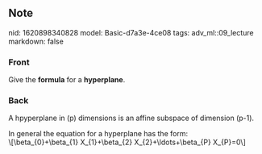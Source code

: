 ## Note
nid: 1620898340828
model: Basic-d7a3e-4ce08
tags: adv_ml::09_lecture
markdown: false

### Front
Give the <b>formula</b> for a <b>hyperplane</b>.

### Back
A hpyperplane in \(p\) dimensions is an affine subspace of
dimension \(p-1\).
<div>
  In general the equation for a hyperplane has the form:
</div>
<div>
  \[\beta_{0}+\beta_{1} X_{1}+\beta_{2} X_{2}+\ldots+\beta_{P}
  X_{P}=0\]
</div>
